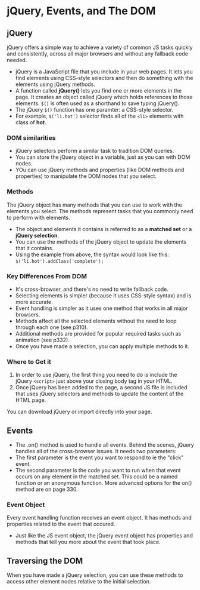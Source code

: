 # jQuery, Events, and The DOM

## jQuery

jQuery offers a simple way to achieve a variety of common JS tasks quickly and consistently, across all major browsers and without any fallback code needed.

- jQuery is a JavaScript file that you include in your web pages. It lets you find elements using CSS-style selectors and then do something with the elements using jQuery methods.
- A function called **jQuery()**  lets you find one or more elements in the page. It creates an object called jQuery which holds references to those elements. `$()` is often used as a shorthand to save typing jQuery().
- The jQuery `$()` function has one paramter: a CSS-style selector.
- For example, `$('li.hot')` selector finds all of the ```<li>``` elements with class of **hot**.

### DOM similarities

- jQuery selectors perform a similar task to tradition DOM queries.
- You can store the jQuery object in a variable, just as you can with DOM nodes.
- YOu can use jQuery methods and properties (like DOM methods and properties) to manipulate the DOM nodes that you select.

### Methods

The jQuery object has many methods that you can use to work with the elements you select. The methods represent tasks that you commonly need to perform with elements.

- The object and elements it contains is referred to as a **matched set** or a **jQuery selection**.
- You can use the methods of the jQuery object to update the elements that it contains.
- Using the example from above, the syntax would look like this: `$('li.hot').addClass('complete');`

### Key Differences From DOM

- It's cross-browser, and there's no need to write fallback code.
- Selecting elements is simpler (because it uses CSS-style syntax) and is more accurate.
- Event handling is simpler as it uses one method that works in all major browsers.
- Methods affect all the selected elements without the need to loop through each one (see p310).
- Additional methods are provided for popular required tasks such as animation (see p332).
- Once you have made a selection, you can apply multiple methods to it.

### Where to Get it

1. In order to use jQuery, the first thing you need to do is include the jQuery ```<script>``` just above your closing body tag in your HTML.
2. Once jQuery has been added to the page, a second JS file is included that uses jQuery selectors and methods to update the content of the HTML page.

You can download jQuery or import directly into your page.

## Events

- The .on() method is used to handle all events. Behind the scenes, jQuery handles all of the cross-browser issues. It needs two parameters:
- The first parameter is the event you want to respond to ie the "click" event.
- The second parameter is the code you want to run when that event occurs on any element in the matched set. This could be a named function or an anonymous function.
More advanced options for the on() method are on page 330.

### Event Object

Every event handling function receives an event object. It has methods and properties related to the event that occured.

- Just like the JS event object, the jQuery event object has properties and methods that tell you more about the event that took place.

## Traversing the DOM

When you have made a jQuery selection, you can use these methods to access other element nodes relative to the initial selection.
